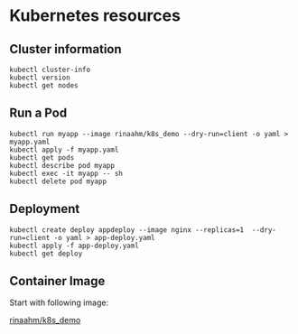 # Kubernetes resources
## Cluster information
```
kubectl cluster-info
kubectl version
kubectl get nodes
```
## Run a Pod
```
kubectl run myapp --image rinaahm/k8s_demo --dry-run=client -o yaml > myapp.yaml
kubectl apply -f myapp.yaml
kubectl get pods
kubectl describe pod myapp
kubectl exec -it myapp -- sh
kubectl delete pod myapp
```
## Deployment
```
kubectl create deploy appdeploy --image nginx --replicas=1  --dry-run=client -o yaml > app-deploy.yaml
kubectl apply -f app-deploy.yaml
kubectl get deploy
```

## Container Image

Start with following image:

[rinaahm/k8s_demo](https://hub.docker.com/repository/docker/rinaahm/k8s_demo)
